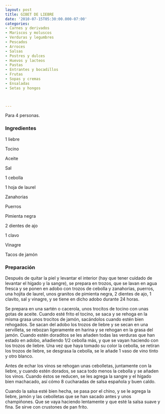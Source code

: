 ```yaml
---
layout: post
title: GIBET DE LIEBRE
date: '2010-07-15T05:30:00.000-07:00'
categories:
- Carnes y derivados
- Mariscos y moluscos
- Verduras y legumbres
- Pescados
- Arroces
- Salsas
- Postres y dulces
- Huevos y lacteos
- Pastas
- Entrantes y bocadillos
- Frutas
- Sopas y cremas
- Ensaladas
- Setas y hongos
 


---
```


Para 4 personas.

<h3>Ingredientes</h3>

1 liebre

Tocino

Aceite

Sal

1 cebolla

1 hoja de laurel

Zanahorias

Puerros

Pimienta negra

2 dientes de ajo

1 clavo

Vinagre

Tacos de jamón

<h3>Preparación</h3>

Después de quitar la piel y levantar el interior (hay que tener cuidado de levantar el hígado y la sangre), se prepara en trozos, que se lavan en agua fresca y se ponen en adobo con trozos de cebolla y zanahorias, puerros, una hojita de laurel, unos granitos de pimienta negra, 2 dientes de ajo, 1 clavito, sal y vinagre, y se tiene en dicho adobo durante 24 horas.

Se prepara en una sartén o cacerola, unos trocitos de tocino con unas gotas de aceite. Cuando esté frito el tocino, se saca y se rehoga en la misma grasa unos trocitos de jamón, sacándolos cuando estén bien rehogados. Se sacan del adobo los trozos de liebre y se secan en una servilleta, se rebozan ligeramente en harina y se rehogan en la grasa del jamón. Cuando estén doraditos se les añaden todas las verduras que han estado en adobo, añadiendo 1/2 cebolla más, y que se vayan haciendo con los trozos de liebre. Una vez que haya tomado su color la cebolla, se retiran los trozos de liebre, se desgrasa la cebolla, se le añade 1 vaso de vino tinto y otro blanco.

Antes de echar los vinos se rehogan unas cebolletas, juntamente con la liebre, y cuando estén dorados, se saca todo menos la cebolla y se añaden los vinos. Cuando éstos se reducen, se les agrega la sangre y el hígado bien machacado, así cómo 8 cucharadas de salsa española y buen caldo.

Cuando la salsa esté bien hecha, se pasa por el chino, y se le agrega la liebre, jamón y las cebolletas que se han sacado antes y unos champiñones. Que se vaya haciendo lentamente y que esté la salsa suave y fina. Se sirve con crustones de pan frito.

